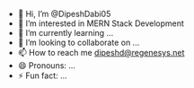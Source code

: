 - 👋 Hi, I’m @DipeshDabi05
- 👀 I’m interested in MERN Stack Development
- 🌱 I’m currently learning ...
- 💞️ I’m looking to collaborate on ...
- 📫 How to reach me dipeshd@regenesys.net
- 😄 Pronouns: ...
- ⚡ Fun fact: ...

<!---
DipeshDabi05/DipeshDabi05 is a ✨ special ✨ repository because its `README.md` (this file) appears on your GitHub profile.
You can click the Preview link to take a look at your changes.
--->
